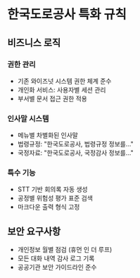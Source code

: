 # 한국도로공사 특화 규칙

## 비즈니스 로직
### 권한 관리
- 기존 와이즈넛 시스템 권한 체계 준수
- 개인화 서비스: 사용자별 세션 관리
- 부서별 문서 접근 권한 적용

### 인사말 시스템
- 메뉴별 차별화된 인사말
- 법령규정: "한국도로공사, 법령규정 정보를..."
- 국정자료: "한국도로공사, 국정감사 정보를..."

### 특수 기능
- STT 기반 회의록 자동 생성
- 공정별 위험성 평가 표준 검색
- 마크다운 출력 형식 고정

## 보안 요구사항
- 개인정보 월별 점검 (휴먼 인 더 루프)
- 모든 대화 내역 감사 로그 기록
- 공공기관 보안 가이드라인 준수